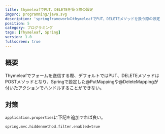 ```yaml
---
title: thymeleafでPUT、DELETEを扱う際の設定
imgsrc: programming/java.svg
description: 'springframeworkのthymeleafでPUT、DELETEメソッドを扱う際の設定です。'
position: 5
category: プログラミング
tags: [Thymeleaf, Spring]
version: 1.0
fullscreen: true
---
```


## 概要

Thymeleafでフォームを送信する際、デフォルトではPUT、DELETEメソッドはPOSTメソッドとなり、Springで設定した@PutMappingや@DeleteMappingが付いたアクションでハンドルすることができない。

## 対策

`application.properties`に下記を追加すれば良い。

```bash
spring.mvc.hiddenmethod.filter.enabled=true
```
